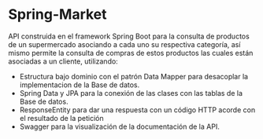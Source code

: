 # Spring-Market

API construida en el framework Spring Boot para la consulta de productos de un supermercado asociando a cada uno su respectiva categoría, así mismo permite la consulta de compras de estos productos las cuales están asociadas a un cliente, utilizando:
* Estructura bajo dominio con el patrón Data Mapper para desacoplar la implementacion de la Base de datos.
* Spring Data y JPA para la conexión de las clases con las tablas de la Base de datos.
* ResponseEntity para dar una respuesta con un código HTTP acorde con el resultado de la petición
* Swagger para la visualización de la documentación de la API.
